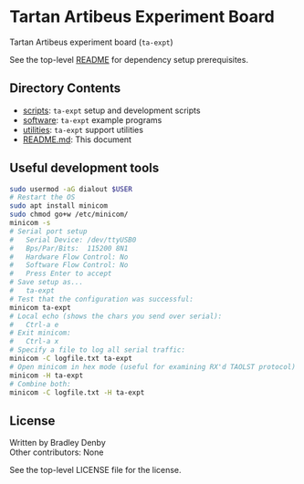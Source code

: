 # Tartan Artibeus Experiment Board

Tartan Artibeus experiment board (`ta-expt`)

See the top-level [README](../README.md) for dependency setup prerequisites.

## Directory Contents

* [scripts](scripts/README.md): `ta-expt` setup and development scripts
* [software](software/README.md): `ta-expt` example programs
* [utilities](utilities/README.md): `ta-expt` support utilities
* [README.md](README.md): This document

## Useful development tools

```bash
sudo usermod -aG dialout $USER
# Restart the OS
sudo apt install minicom
sudo chmod go+w /etc/minicom/
minicom -s
# Serial port setup
#   Serial Device: /dev/ttyUSB0
#   Bps/Par/Bits:  115200 8N1
#   Hardware Flow Control: No
#   Software Flow Control: No
#   Press Enter to accept
# Save setup as...
#   ta-expt
# Test that the configuration was successful:
minicom ta-expt
# Local echo (shows the chars you send over serial):
#   Ctrl-a e
# Exit minicom:
#   Ctrl-a x
# Specify a file to log all serial traffic:
minicom -C logfile.txt ta-expt
# Open minicom in hex mode (useful for examining RX'd TAOLST protocol)
minicom -H ta-expt
# Combine both:
minicom -C logfile.txt -H ta-expt
```

## License

Written by Bradley Denby  
Other contributors: None

See the top-level LICENSE file for the license.
